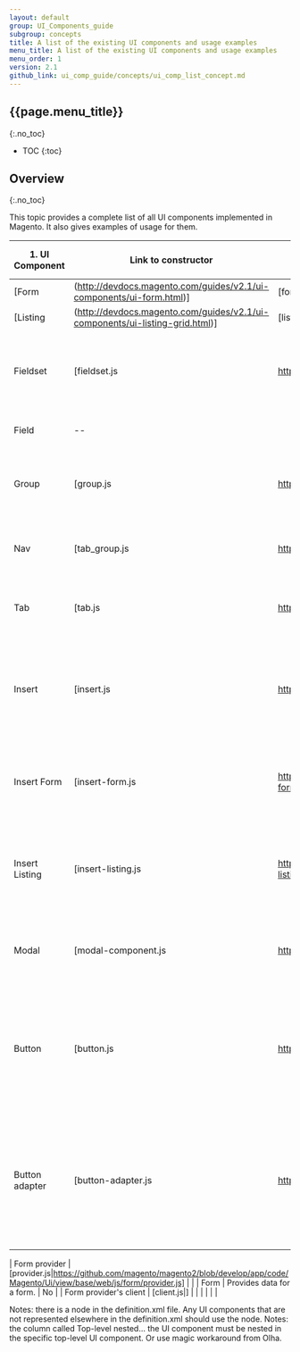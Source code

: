 ```yaml
---
layout: default
group: UI_Components_guide
subgroup: concepts
title: A list of the existing UI components and usage examples
menu_title: A list of the existing UI components and usage examples
menu_order: 1
version: 2.1
github_link: ui_comp_guide/concepts/ui_comp_list_concept.md
---
```


## {{page.menu_title}}  
{:.no_toc}

* TOC
{:toc}

## Overview
{:.no_toc}

This topic provides a complete list of all UI components implemented in Magento. It also gives examples of usage for them.

| 1. UI Component                                                                           | Link to constructor                                                                                                                   | Node name in definition.xml | Is top-level | Top-level parent component     | 2. Description                                                                                                         | Has template |
|-------------------------------------------------------------------------------------|---------------------------------------------------------------------------------------------------------------------------------------------|-----------------------------|--------------|----------------------|---------------------------------------------------------------------------------------------------------------------|--------------|
| [Form|(http://devdocs.magento.com/guides/v2.1/ui-components/ui-form.html)]            | [fom.js|https://github.com/magento/magento2/blob/develop/app/code/Magento/Ui/view/base/web/js/form/form.js]                               | <form>                      | Yes          |                      | Form component allows performing CRUD operations on an entity.                                                      |              |
| [Listing|(http://devdocs.magento.com/guides/v2.1/ui-components/ui-listing-grid.html)] | [listing.js|https://github.com/magento/magento2/blob/develop/app/code/Magento/Ui/view/base/web/js/lib/core/collection.js]                 | <listing>                   | Yes          |                      | Listing is a basic component responsible for rendering grids, lists, and tiles.                                      |              |
| Fieldset                                                                            | [fieldset.js|https://github.com/magento/magento2/blob/develop/app/code/Magento/Ui/view/base/web/js/form/components/fieldset.js]             | <fieldset>                  |              | Form                 | Container for visually grouped form elements (i.e. buttons, form fields.).                                                                        |              |
| Field                                                                               | --                                                                                                                                          | <field>                     |              | Form                 | Form field's abstract component                                                                                     |              |
| Group                                                                               | [group.js|https://github.com/magento/magento2/blob/develop/app/code/Magento/Ui/view/base/web/js/form/components/group.js]                   | <multiline>                 |              | Form                 | Container for visually grouped fields close together with a single label                                                                    |              |
| Nav                                                                                 | [tab_group.js|https://github.com/magento/magento2/blob/develop/app/code/Magento/Ui/view/base/web/js/form/components/tab_group.js]           | <nav>       (reverse this and tab later)   | Form                 | Creates a navigation bar with individual tabs                                                                                                                   |              |
| Tab                                                                                 | [tab.js|https://github.com/magento/magento2/blob/develop/app/code/Magento/Ui/view/base/web/js/form/components/tab.js]                       | <tab>                       |              | Form                 | Area for the content accessed by clicking on the nav                                                                       |              |
| Insert                                                                              | [insert.js|https://github.com/magento/magento2/blob/develop/app/code/Magento/Ui/view/base/web/js/form/components/insert.js]                 | *<container>                |              |                      | Abstract component (that is extended by two other components: InsertForm and InsertListing.                             |              |
| Insert Form                                                                         | [insert-form.js|https://github.com/magento/magento2/blob/develop/app/code/Magento/Ui/view/base/web/js/form/components/insert-form.js]       | <insertForm>                |              | Form                 | Extends 'Insert', allows to dynamically visually insert a Form component                                     |              |
| Insert Listing                                                                      | [insert-listing.js|https://github.com/magento/magento2/blob/develop/app/code/Magento/Ui/view/base/web/js/form/components/insert-listing.js] | <insertListing>             |              | Form                 | Extends 'Insert', allows to dynamically visually insert a Listing component                                  |              |
| Modal                                                                               | [modal-component.js|https://github.com/magento/magento2/blob/develop/app/code/Magento/Ui/view/base/web/js/modal/modal-component.js]         | <modal>                     |              | Form                 | Wraps modal widget functionality into the modal UI Component                                                                  |              |
| Button                                                                              | [button.js|https://github.com/magento/magento2/blob/develop/app/code/Magento/Ui/view/base/web/js/form/components/button.js]                 | <button>                    |              | ?? Ask later         | Allows to configure the target UI Components, their methods and parameters to pass, which will be executed on click |              |
| Button adapter                                                                      | [button-adapter.js|https://github.com/magento/magento2/blob/develop/app/code/Magento/Ui/view/base/web/js/form/button-adapter.js]            | *<container>                |              | Form                 | Wraps the buttons and adds to a form created by the UI Component. For example, this component can be used to create a button bar.                                                      |              |

| Form provider                                                                       | [provider.js|https://github.com/magento/magento2/blob/develop/app/code/Magento/Ui/view/base/web/js/form/provider.js]                        | <dataSource>                |              | Form                 | Provides data for a form.                                                                                              | No           |
|   Form provider's client                                                              | [client.js|]                                                                                                                                |                             |              |                      |                                                                                                                     |              |







Notes: there is a <container> node in the definition.xml file. Any UI components that are not represented elsewhere in the definition.xml should use the <container> node.
Notes: the column called Top-level nested... the UI component must be nested in the specific top-level UI component. Or use magic workaround from Olha.


